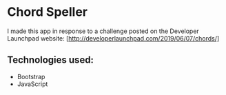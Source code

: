 # Chord Speller

I made this app in response to a challenge posted on the Developer Launchpad website: [http://developerlaunchpad.com/2019/06/07/chords/]


## Technologies used:
- Bootstrap
- JavaScript

